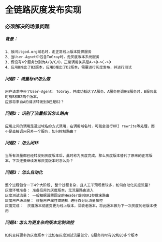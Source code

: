 
# 全链路灰度发布实现  

### 必须解决的场景问题
##### 背景：
    1、放问itgod.org域名时，走正常线上版本提供服务  
    2、当User-Agnet中包含ToGray时，走灰度版本系统服务  
    3、假设有4个服务分别为A/B/C/D，正常调用关系是A->B->C->D  
    4、应用B推出了B2版本，应用D推出了D2版本，需要进行灰度发布，并进行测试  
##### 问题1： 流量标识怎么做
    用户请求中带了User-Agent: ToGray，并成功抵达了A服务，A服务在调用B服务时，B服务此时有B和B2两个版本，
    应该将来自A的请求转发到B还是B2？ 

##### 问题2： 识别了流量标识怎么路由
    应用之间的调用是通过域名的方式调用，在调用域名时，可能会进行URI rewrite等处理，而不是直接调用另外一个服务，如何控制路由？

##### 问题2： 怎么闭环
    当所有流量都已经转发到灰度版本后，此时称为灰度完成。那么灰度版本替代了原来的正常版本，下次还要继续发布灰度版本时怎么办？  

##### 问题3： 怎么自动化
    整个过程包含一下4个大阶段, 整个过程复杂，且人工干预场景较多，如何自动化灰度流量?
    灰度环境准备： 准备应用的灰度版本，无流量路由进入  
    灰度测试流量： 一般根据设置固定的Header或则URI参数来路由  
    灰度用户级流量： 根据用户属性或随机 进行百分比流量操控  
    灰度完成：  灰度版本彻底变更为线上版本，回收老版本，将此版本做为下一次灰度的老版本使用  

##### 问题4: 怎么为更复杂的版本定制流控
    如何支持更多的灰度版本？比如在灰度测试流量部分，B服务同时有B2和B3多个版本
